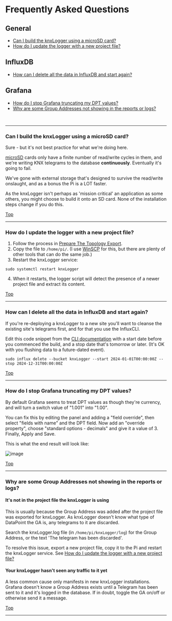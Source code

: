 # Frequently Asked Questions

## General
- [Can I build the knxLogger using a microSD card?](/docs/FAQ.md#can-i-build-the-knxlogger-using-a-microsd-card)
- [How do I update the logger with a new project file?](/docs/FAQ.md#how-do-i-update-the-logger-with-a-new-project-file)

## InfluxDB
- [How can I delete all the data in InfluxDB and start again?](/docs/FAQ.md#how-can-i-delete-all-the-data-in-influxdb-and-start-again)

## Grafana
- [How do I stop Grafana truncating my DPT values?](/docs/FAQ.md#how-do-i-stop-grafana-truncating-my-dpt-values)
- [Why are some Group Addresses not showing in the reports or logs?](/docs/FAQ.md#why-are-some-group-addresses-not-showing-in-the-reports-or-logs)

<br/>
<hr/>

### Can I build the knxLogger using a microSD card?

Sure - but it's not best practice for what we're doing here.

[microSD](https://simple.wikipedia.org/wiki/MicroSD) cards only have a finite number of read/write cycles in them, and we're writing KNX telegrams to the database **continuously**. Eventually it's going to fail.

We've gone with external storage that's designed to survive the read/write onslaught, and as a bonus the Pi is a LOT faster.

As the knxLogger isn't perhaps as 'mission critical' an application as some others, you might choose to build it onto an SD card. None of the installation steps change if you do this.

[Top](/docs/FAQ.md#frequently-asked-questions)

<hr>

### How do I update the logger with a new project file?

1. Follow the process in [Prepare The Topology Export](/docs/step1-prepare-the-topology-export.md).
2. Copy the file to `/home/pi/`. (I use [WinSCP](https://winscp.net/) for this, but there are plenty of other tools that can do the same job.)
3. Restart the knxLogger service:

```text
sudo systemctl restart knxLogger
```
4. When it restarts, the logger script will detect the presence of a newer project file and extract its content.

[Top](/docs/FAQ.md#frequently-asked-questions)

<hr>


### How can I delete all the data in InfluxDB and start again?

If you're re-deploying a knxLogger to a new site you'll want to cleanse the existing site's telegrams first, and for that you use the InfluxCLI.

Edit this code snippet from the [CLI documentation](https://docs.influxdata.com/influxdb/cloud/write-data/delete-data/) with a start date before you commenced the build, and a stop date that's tomorrow or later. (It's OK with you flushing data to a future-dated event).

```text
sudo influx delete --bucket knxLogger --start 2024-01-01T00:00:00Z --stop 2024-12-31T00:00:00Z
```

[Top](/docs/FAQ.md#frequently-asked-questions)

<hr>


### How do I stop Grafana truncating my DPT values?

By default Grafana seems to treat DPT values as though they're currency, and will turn a switch value of "1.001" into "1.00".

You can fix this by editing the panel and adding a "field override", then select "fields with name" and the DPT field. Now add an "override property", choose "standard options - decimals" and give it a value of 3. Finally, Apply and Save.

This is what the end result will look like:

![image](https://github.com/user-attachments/assets/b783f5bd-cd51-44c1-9a51-ae0bef4e08de)


[Top](/docs/FAQ.md#frequently-asked-questions)
<hr>

### Why are some Group Addresses not showing in the reports or logs?

#### It's not in the project file the knxLogger is using

This is usually because the Group Address was added after the project file was exported for knxLogger. As knxLogger doesn't know what type of DataPoint the GA is, any telegrams to it are discarded.

Search the knxLogger.log file (in `/home/pi/knxLogger/log`) for the Group Address, or the text 'The telegram has been discarded'.

To resolve this issue, export a new project file, copy it to the Pi and restart the knxLogger service. See [How do I update the logger with a new project file?](/docs/FAQ.md#How-do-i-update-the-logger-with-a-new-project-file)

#### Your knxLogger hasn't seen any traffic to it yet
A less common cause only manifests in new knxLogger installations. Grafana doesn't know a Group Address exists until a Telegram has been sent to it and it's logged in the database. If in doubt, toggle the GA on/off or otherwise send it a message.

[Top](/docs/FAQ.md#frequently-asked-questions)
<hr>
